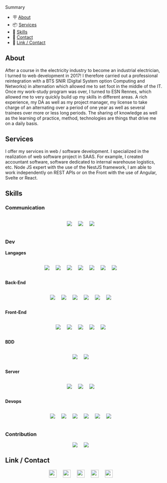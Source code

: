 <ing src="https://github.com/jboucly/jboucly/blob/main/assets/banner.png"/>

Summary

- 🪧 [About](#About)
- 📦 [Services](#Services)
- 🚀 [Skills](#Skills)
- 📩 [Contact](#Contact)
- 🔗 [Link / Contact](#Link-/-Contact)

## About

After a course in the electricity industry to become an industrial electrician, I turned to web development in 2017!
I therefore carried out a professional reintegration with a BTS SNIR (Digital System option Computing and Networks) in alternation which allowed me to set foot in the middle of the IT. Once my work-study program was over, I turned to ESN Rennes, which allowed me to very quickly build up my skills in different areas. A rich experience, my DA as well as my project manager, my license to take charge of an alternating over a period of one year as well as several trainees over more or less long periods.
The sharing of knowledge as well as the learning of practice, method, technologies are things that drive me on a daily basis.

## Services

I offer my services in web / software development. I specialized in the realization of web software project in SAAS. For example, I created accountant software, software dedicated to internal warehouse logistics, etc.
Node JS expert with the use of the NestJS framework, I am able to work independently on REST APIs or on the Front with the use of Angular, Svelte or React.

## Skills

### Communication

<br>
<div style="display: flex; align-items: center; justify-content: center">
    <div style="margin-right: 20px">
        <img src="https://img.shields.io/badge/Gmail-D14836?style=for-the-badge&logo=gmail&logoColor=white" />
    </div>
    <div style="margin-right: 20px">
        <img src="https://img.shields.io/badge/Slack-4A154B?style=for-the-badge&logo=slack&logoColor=white" />
    </div>
    <div style="margin-right: 20px">
        <img src="https://img.shields.io/badge/Microsoft_Teams-6264A7?style=for-the-badge&logo=microsoft-teams&logoColor=white" />
    </div>
</div>
<br>

### Dev

**Langages**

<br>
<div style="display: flex; align-items: center; justify-content: center">
    <div style="margin-right: 20px">
        <img src="https://img.shields.io/badge/HTML5-E34F26?style=for-the-badge&logo=html5&logoColor=white" />
    </div>
    <div style="margin-right: 20px">
        <img src="https://img.shields.io/badge/CSS3-1572B6?style=for-the-badge&logo=css3&logoColor=white" />
    </div>
    <div style="margin-right: 20px">
        <img src="https://img.shields.io/badge/Sass-CC6699?style=for-the-badge&logo=sass&logoColor=white    " />
    </div>
     <div style="margin-right: 20px">
        <img src="https://img.shields.io/badge/JavaScript-F7DF1E?style=for-the-badge&logo=javascript&logoColor=black" />
    </div>
    <div style="margin-right: 20px">
        <img src="https://img.shields.io/badge/TypeScript-007ACC?style=for-the-badge&logo=typescript&logoColor=white" />
    </div>
    <div style="margin-right: 20px">
        <img src="https://img.shields.io/badge/TypeScript-007ACC?style=for-the-badge&logo=typescript&logoColor=white" />
    </div>
    <div style="margin-right: 20px">
        <img src="https://img.shields.io/badge/JSON-000?style=for-the-badge&logo=json&logoColor=white" />
    </div>
</div>
<br>

**Back-End**

<br>
<div style="display: flex; align-items: center; justify-content: center">
    <div style="margin-right: 20px">
        <img src="https://img.shields.io/badge/NestJS-ea2845?style=for-the-badge&logo=nestjs&logoColor=white" />
    </div>
    <div style="margin-right: 20px">
        <img src="https://img.shields.io/badge/Node.js-43853D?style=for-the-badge&logo=node.js&logoColor=white" />
    </div>
    <div style="margin-right: 20px">
        <img src="https://img.shields.io/badge/Fastify-000?style=for-the-badge&logo=fastify&logoColor=white" />
    </div>
    <div style="margin-right: 20px">
        <img src="https://img.shields.io/badge/Express.js-404D59?style=for-the-badge" />
    </div>
    <div style="margin-right: 20px">
        <img src="https://img.shields.io/badge/REST-API-000?style=for-the-badge&logo=restapi&logoColor=white" />
    </div>
    <div style="margin-right: 20px">
        <img src="https://img.shields.io/badge/service-api-blue?style=for-the-badge&logo=restapi&logoColor=white" />
    </div>
</div>
<br>

**Front-End**

<br>
<div style="display: flex; align-items: center; justify-content: center">
    <div style="margin-right: 20px">
        <img src="https://img.shields.io/badge/Angular-DD0031?style=for-the-badge&logo=angular&logoColor=white" />
    </div>
    <div style="margin-right: 20px">
        <img src="https://img.shields.io/badge/React-20232A?style=for-the-badge&logo=react&logoColor=61DAFB" />
    </div>
    <div style="margin-right: 20px">
        <img src="https://img.shields.io/badge/Svelte-4A4A55?style=for-the-badge&logo=svelte&logoColor=FF3E00" />
    </div>
    <div style="margin-right: 20px">
        <img src="https://img.shields.io/badge/Vue.js-35495E?style=for-the-badge&logo=vue.js&logoColor=4FC08D" />
    </div>
    <div style="margin-right: 20px">
        <img src="https://img.shields.io/badge/Bootstrap-563D7C?style=for-the-badge&logo=bootstrap&logoColor=white" />
    </div>
</div>
<br>

**BDD**

<br>
<div style="display: flex; align-items: center; justify-content: center">
    <div style="margin-right: 20px">
        <img src="https://img.shields.io/badge/MySQL-00000F?style=for-the-badge&logo=mysql&logoColor=white" />
    </div>
    <div style="margin-right: 20px">
        <img src="https://img.shields.io/badge/PostgreSQL-316192?style=for-the-badge&logo=postgresql&logoColor=white" />
    </div>
</div>
<br>

**Server**

<br>
<div style="display: flex; align-items: center; justify-content: center">
    <div style="margin-right: 20px">
        <img src="https://img.shields.io/badge/Heroku-430098?style=for-the-badge&logo=heroku&logoColor=white" />
    </div>
    <div style="margin-right: 20px">
        <img src="https://img.shields.io/badge/Amazon_AWS-232F3E?style=for-the-badge&logo=amazon-aws&logoColor=white" />
    </div>
    <div style="margin-right: 20px">
        <img src="https://img.shields.io/badge/Docker-0162cc?style=for-the-badge&logo=docker&logoColor=white" />
    </div>
</div>
<br>

**Devops**

<br>
<div style="display: flex; align-items: center; justify-content: center">
    <div style="margin-right: 20px">
        <img src="https://img.shields.io/badge/Cloudflare-F38020?style=for-the-badge&logo=Cloudflare&logoColor=white" />
    </div>
    <div style="margin-right: 20px">
        <img src="https://img.shields.io/badge/GitHub_Actions-2088FF?style=for-the-badge&logo=github&logoColor=whitee" />
    </div>
    <div style="margin-right: 20px">
        <img src="https://img.shields.io/badge/Heroku-430098?style=for-the-badge&logo=heroku&logoColor=white" />
    </div>
    <div style="margin-right: 20px">
        <img src="https://img.shields.io/badge/Sonar%20cloud-F3702A?style=for-the-badge&logo=sonarcloud&logoColor=white" />
    </div>
    <div style="margin-right: 20px">
        <img src="https://img.shields.io/badge/Vercel-000000?style=for-the-badge&logo=vercel&logoColor=white" />
    </div>
    <div style="margin-right: 20px">
        <img src="https://img.shields.io/badge/ovh-000?style=for-the-badge&logo=ovh&logoColor=white" />
    </div>
</div>
<br>

### Contribution

<div style="display: flex; align-items: center; justify-content: center">
    <div style="margin-right: 20px">
        <img src="https://img.shields.io/badge/StackOverflow-f58224?style=for-the-badge&logo=stackoverflow&logoColor=white" />
    </div>
    <div style="margin-right: 20px">
        <img src="https://img.shields.io/badge/MagicMirror2-RPI-000?style=for-the-badge&logo=deta&logoColor=white" />
    </div>
</div>

## Link / Contact

<div style="display: flex; align-items: center; justify-content: center">
    <a href="https://github.com/jboucly?tab=repositories">
        <img src="https://upload.wikimedia.org/wikipedia/commons/thumb/9/95/Font_Awesome_5_brands_github.svg/1200px-Font_Awesome_5_brands_github.svg.png" width="25px" style="margin-right: 20px">
    </a>
    <a href="https://www.malt.fr/profile/julienboucly">
        <img src="https://www.karimbouamama.com/static/media/malt.a65aebc5.png" width="25px" style="margin-right: 20px">
    </a>
    <a href="https://www.linkedin.com/in/julien-boucly/">
        <img src="https://upload.wikimedia.org/wikipedia/commons/thumb/f/f8/LinkedIn_icon_circle.svg/800px-LinkedIn_icon_circle.svg.png" width="25px" style="margin-right: 20px">
    </a>
    <a href="https://jboucly.fr">
        <img src="https://upload.wikimedia.org/wikipedia/commons/thumb/c/c4/Globe_icon.svg/1024px-Globe_icon.svg.png" width="25px" style="margin-right: 20px">
    </a>
    <a href="mailto: julien.boucly.pro@gmail.com">
        <img src="https://icons.veryicon.com/png/o/internet--web/billion-square-cloud/mail-213.png" width="25px" style="margin-right: 20px">
    </a>
</div>
